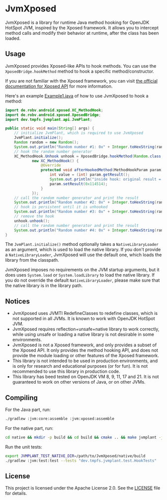 # JvmXposed

JvmXposed is a library for runtime Java method hooking for OpenJDK HotSpot JVM, inspired by the Xposed framework.
It allows you to intercept method calls and modify their behavior at runtime, after the class has been loaded.

## Usage

JvmXposed provides Xposed-like APIs to hook methods. You can use the `XposedBridge.hookMethod` method to hook a specific method/constructor.

If you are not familiar with the Xposed framework, you can visit
[the official documentation for Xposed API](https://api.xposed.info/reference/de/robv/android/xposed/XposedBridge.html)
for more information.

Here's an example [Example1.java](jvm/test/src/test/java/dev/tmpfs/jvmplant/example/Example1.java) of how to use JvmXposed to hook a method:

```java
import de.robv.android.xposed.XC_MethodHook;
import de.robv.android.xposed.XposedBridge;
import dev.tmpfs.jvmplant.api.JvmPlant;

public static void main(String[] args) {
    // initialize JvmPlant, which is required to use JvmXposed
    JvmPlant.initialize();
    Random random = new Random();
    System.out.println("Random number #1: 0x" + Integer.toHexString(random.nextInt()));
    // hook the random number generator
    XC_MethodHook.Unhook unhook = XposedBridge.hookMethod(Random.class.getMethod("nextInt"),
            new XC_MethodHook() {
                @Override
                protected void afterHookedMethod(MethodHookParam param) {
                    int value = (int) param.getResult();
                    System.out.println("inside hook: original result = 0x" + Integer.toHexString(value));
                    param.setResult(0x114514);
                }
            });
    // call the random number generator and print the result
    System.out.println("Random number #2: 0x" + Integer.toHexString(random.nextInt()));
    // hook is persistent until it is unhooked
    System.out.println("Random number #3: 0x" + Integer.toHexString(random.nextInt()));
    // remove the hook
    unhook.unhook();
    // call the random number generator and print the result
    System.out.println("Random number #4: 0x" + Integer.toHexString(random.nextInt()));
}
```

The `JvmPlant.initialize()` method optionally takes a `NativeLibraryLoader` as an argument, which is used to load the native library. If you don't provide a
`NativeLibraryLoader`, JvmXposed will use the default one, which loads the library from the classpath.

JvmXposed imposes no requirements on the JVM startup arguments, but it does uses `System.load` or `System.loadLibrary` to load the native library.
If you do not override the default `NativeLibraryLoader`, please make sure that the native library is in the library path.

## Notices

- JvmXposed uses JVMTI RedefineClasses to redefine classes, which is not supported in all JVMs. It is known to work with OpenJDK HotSpot JVM.
- JvmXposed requires reflection+unsafe+native library to work correctly, while using unsafe or loading a native library is not desirable in some environments.
- JvmXposed is not a Xposed framework, and only provides a subset of the Xposed API.
  It only provides the method hooking API, and does not provide the module loading or other features of the Xposed framework.
- This library is not intended to be used in production environments, and is only for research and educational purposes
  (or for fun). It is not recommended to use this library in production code.
- This library has beed tested on OpenJDK VM 8, 9, 11, 17 and 21. It is not guaranteed to work on other versions of Java, or on other JVMs.

## Compiling

For the Java part, run:

```bash
./gradlew :jvm:core:assemble :jvm:xposed:assemble
```

For the native part, run:

```bash
cd native && mkdir -p build && cd build && cmake .. && make jvmplant -j 4
```

Run the unit tests:

```bash
export JVMPLANT_TEST_NATIVE_DIR=/path/to/JvmXposed/native/build
./gradlew :jvm:test:test --tests "dev.tmpfs.jvmplant.test.HookTests"
```

## License

This project is licensed under the Apache License 2.0. See the [LICENSE](LICENSE) file for details.
